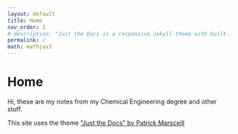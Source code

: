 ```yaml
---
layout: default
title: Home
nav_order: 1
# description: "Just the Docs is a responsive Jekyll theme with built-in search that is easily customizable and hosted on GitHub Pages."
permalink: /
math: mathjax3
---
```


# Home
Hi, these are my notes from my Chemical Engineering degree and other stuff.

This site uses the theme ["Just the Docs" by Patrick Marsceill](https://github.com/pmarsceill/just-the-docs)


